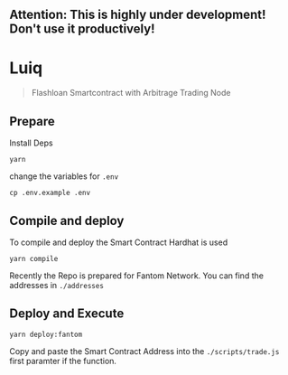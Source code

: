 ## Attention: This is highly under development! Don't use it productively!
# Luiq
> Flashloan Smartcontract with Arbitrage Trading Node

## Prepare

Install Deps

```shell
yarn
```

change the variables for `.env`

```shell
cp .env.example .env
```

## Compile and deploy

To compile and deploy the Smart Contract Hardhat is used

```shell
yarn compile
```

Recently the Repo is prepared for Fantom Network. You can find the addresses in `./addresses`

## Deploy and Execute

```shell
yarn deploy:fantom
```

Copy and paste the Smart Contract Address into the `./scripts/trade.js` first paramter if the function. 
